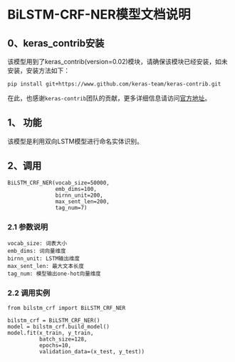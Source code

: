 # BiLSTM-CRF-NER模型文档说明


## 0、keras_contrib安装

该模型用到了keras_contrib(version=0.02)模块，请确保该模块已经安装，如未安装，安装方法如下：

```
pip install git+https://www.github.com/keras-team/keras-contrib.git
```

在此，也感谢`keras-contrib`团队的贡献，更多详细信息请访问[官方地址](https://www.github.com/keras-team/keras-contrib)。

## 1、 功能

该模型是利用双向LSTM模型进行命名实体识别。



## 2、调用

```
BiLSTM_CRF_NER(vocab_size=50000,
               emb_dims=100,
               birnn_unit=200,
               max_sent_len=200,
               tag_num=7)
```

### 2.1 参数说明

```
vocab_size: 词表大小
emb_dims: 词向量维度
birnn_unit: LSTM输出维度
max_sent_len: 最大文本长度
tag_num: 模型输出one-hot向量维度
```

### 2.2 调用实例

```
from bilstm_crf import BiLSTM_CRF_NER

bilstm_crf = BiLSTM_CRF_NER()
model = bilstm_crf.build_model()
model.fit(x_train, y_train,
          batch_size=128,
          epochs=10,
          validation_data=(x_test, y_test))
```



